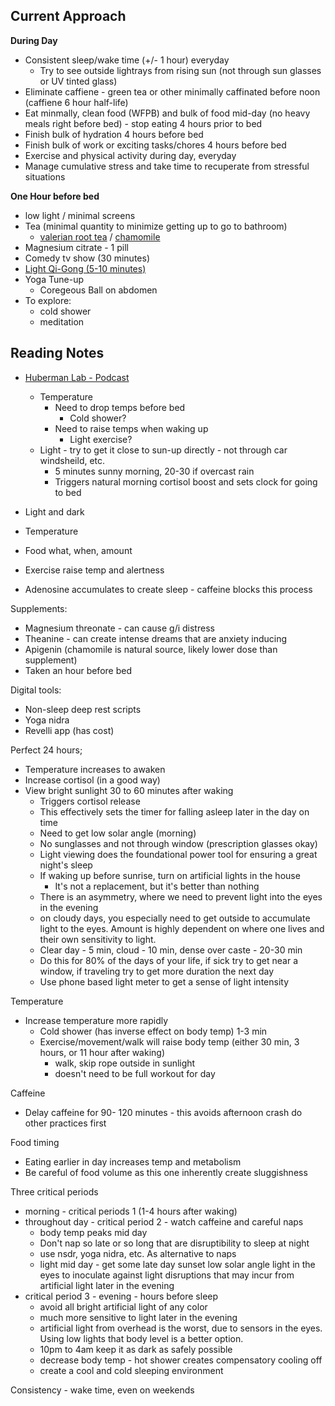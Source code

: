 ## Current Approach
**During Day**
- Consistent sleep/wake time (+/- 1 hour) everyday
  - Try to see outside lightrays from rising sun (not through sun glasses or UV tinted glass)  
- Eliminate caffiene - green tea or other minimally caffinated before noon (caffiene 6 hour half-life)
- Eat minmally, clean food (WFPB) and bulk of food mid-day (no heavy meals right before bed) - stop eating 4 hours prior to bed
- Finish bulk of hydration 4 hours before bed
- Finish bulk of work or exciting tasks/chores 4 hours before bed
- Exercise and physical activity during day, everyday
- Manage cumulative stress and take time to recuperate from stressful situations

**One Hour before bed**
- low light / minimal screens 
- Tea (minimal quantity to minimize getting up to go to bathroom)
  - [valerian root tea](https://celebrationherbals.com/valerian-root.html) / [chamomile]( https://celebrationherbals.com/chamomile-flowers.html)
- Magnesium citrate - 1 pill 
- Comedy tv show (30 minutes) 
- [Light Qi-Gong (5-10 minutes)](https://vimeo.com/165652965)
- Yoga Tune-up  
  - Coregeous Ball on abdomen 
- To explore:
  - cold shower
  - meditation 

## Reading Notes
- [Huberman Lab - Podcast](https://hubermanlab.com/sleep-toolkit-tools-for-optimizing-sleep-and-sleep-wake-timing/)
  - Temperature
    - Need to drop temps before bed
      - Cold shower? 
    - Need to raise temps when waking up 
      - Light exercise?
  - Light - try to get it close to sun-up directly - not through car windsheild, etc. 
    -  5 minutes sunny morning, 20-30 if overcast rain
    -  Triggers natural morning cortisol boost and sets clock for going to bed

- Light and dark
- Temperature
- Food what, when, amount
- Exercise raise temp and alertness

- Adenosine accumulates to create sleep  - caffeine blocks this process


Supplements:
- Magnesium threonate - can cause g/i distress
- Theanine - can create intense dreams that are anxiety inducing
- Apigenin (chamomile is natural source, likely lower dose than supplement)
- Taken an hour before bed

Digital tools:
- Non-sleep deep rest scripts
- Yoga nidra
- Revelli app (has cost)


Perfect 24 hours;
- Temperature increases to awaken
- Increase cortisol (in a good way)
- View bright sunlight 30 to 60 minutes after waking
  - Triggers cortisol release
  - This effectively sets the timer for falling asleep later in the day on time
  - Need to get low solar angle (morning)
  - No sunglasses and not through window (prescription glasses okay)
  - Light viewing does the foundational power tool for ensuring a great night's sleep
  - If waking up before sunrise, turn on artificial lights in the house
    - It's not a replacement, but it's better than nothing
  - There is an asymmetry, where we need to prevent light into the eyes in the evening
  - on cloudy days, you especially need to get outside to accumulate light to the eyes. Amount is highly dependent on where one lives and their own sensitivity to light.
  - Clear day - 5 min, cloud - 10 min, dense over caste - 20-30 min
  - Do this for 80% of the days of your life, if sick try to get near a window, if traveling try to get more duration the next day
  - Use phone based light meter to get a sense of light intensity


Temperature

- Increase temperature more rapidly
  - Cold shower (has inverse effect on body temp) 1-3 min
  - Exercise/movement/walk will raise body temp (either 30 min, 3 hours, or 11 hour after waking)
    - walk, skip rope outside in sunlight 
    - doesn't need to be full workout for day


Caffeine
- Delay caffeine for 90- 120 minutes - this avoids afternoon crash
do other practices first


Food timing
- Eating earlier in day increases temp and metabolism
- Be careful of food volume as this one inherently create sluggishness


Three critical periods 
- morning - critical periods 1 (1-4 hours after waking)
- throughout day - critical period 2 - watch caffeine and careful naps
  - body temp peaks mid day
  - Don't nap so late or so long that are disruptibility to sleep at night
  - use nsdr, yoga nidra, etc. As alternative to naps
  - light mid day - get some late day sunset low solar angle light in the eyes to inoculate against light disruptions that may incur from artificial light later in the evening
- critical period 3 - evening - hours before sleep 
  -  avoid all bright artificial light of any color
  -  much more sensitive to light later in the evening
  -  artificial light from overhead is the worst, due to sensors in the eyes. Using low lights that body level is a better option.
  -  10pm to 4am keep it as dark as safely possible 
  -  decrease body temp - hot shower creates compensatory cooling off
  -  create a cool and cold sleeping environment

Consistency - wake time, even on weekends


